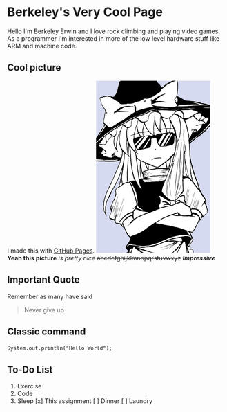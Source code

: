 # Berkeley's Very Cool Page

Hello I'm Berkeley Erwin and I love rock climbing and playing video games.
As a programmer I'm interested in more of the low level hardware stuff like
ARM and machine code.
## Cool picture
I made this with [GitHub Pages](https://pages.github.com/).
![Cool Picture](https://raw.githubusercontent.com/BerkeleyErwin/Lab1/add-read-me/docs/cool.png)
**Yeah this picture** *is pretty nice* ~~abcdefghijklmnopqrstuvwxyz~~
***Impressive***

## Important Quote
Remember as many have said 
> Never give up

## Classic command 
```
System.out.println("Hello World");
```


## To-Do List
1. Exercise
2. Code
3. Sleep
 [x] This assignment
 [ ] Dinner
 [ ] Laundry
   